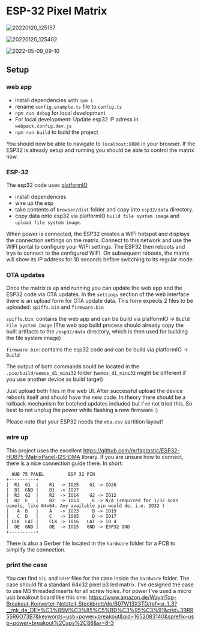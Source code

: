 # ESP-32 Pixel Matrix
![20220120_125157](https://user-images.githubusercontent.com/3353071/167358525-23218d44-c39b-4bd0-a9f9-8234161531a9.jpeg)

![20220120_125402](https://github.com/hanneslinder/esp-pixel-matrix/assets/3353071/07281c88-0f26-4d58-a8c8-36cdf4d6948d)

![2022-05-09_09-10](https://user-images.githubusercontent.com/3353071/167358409-bda87fc2-24e8-4b76-ae95-3840c33580ec.png)


## Setup

### web app
- install dependencies with `npm i`
- rename `config.example.ts` file to `config.ts`
- `npm run debug` for local development 
- For local development: Update esp32 IP adress in `webpack.config.dev.js`
- `npm run build` to build the project

You should now be able to navigate to `localhost:8080` in your browser. If the ESP32 is already setup and running you should be able to control the matrix now.

### ESP-32

The esp32 code uses [platformIO](https://platformio.org/)

- install dependencies
- wire up the esp
- take contents of `browser/dist` folder and copy into `esp32/data` directory. 
- copy data onto esp32 via platformIO `build file system image` and `upload file system image`. 

When power is connected, the ESP32 creates a WIFI hotspot and displays the connection settings on the matrix. Connect to this network and use the WIFI portal to configure your WIFI settings. The ESP32 then reboots and trys to connect to the configured WIFI. On subsequent reboots, the matrix will show its IP address for 10 seconds before switching to its regular mode.

### OTA updates
Once the matrix is up and running you can update the web app and the ESP32 code via OTA updates. 
In the `settings` section of the web interface there is an upload form for OTA update data. This form expects 2 files to be uploaded: 
`spiffs.bin` and `firmware.bin`

`spiffs.bin`: contains the web app and can be build via platformIO -> `Build File System Image` 
(The web app build process should already copy the built artifacts to the `/esp32/data` directory, which is then used for building the file system image)

`firmware.bin`: contains the esp32 code and can be build via platformIO -> `Build`

The output of both commands sould be located in the `.pio/build/wemos_d1_mini32` folder (`wemos_d1_mini32` might be different if you use another device as build target)

Just upload both files in the web UI. After successful upload the device reboots itself and should have the new code. In theory there should be a rollback mechanism for botched updates included but I've not tried this. So best to not unplug the power while flashing a new firmware :) 

Please note that your ESP32 needs the `ota.csv` partition layout!

### wire up 

This project uses the excellent https://github.com/mrfaptastic/ESP32-HUB75-MatrixPanel-I2S-DMA library. If you are unsure how to connect, there is a nice connection guide there. 
In short: 

```
  HUB 75 PANEL         ESP 32 PIN
+----------+
|  R1  G1  |    R1  -> IO25    G1 -> IO26
|  B1  GND |    B1  -> IO27
|  R2  G2  |    R2  -> IO14    G2 -> IO12
|  B2  E   |    B2  -> IO13     E -> N/A (required for 1/32 scan panels, like 64x64. Any available pin would do, i.e. IO32 )
|   A  B   |    A   -> IO23     B -> IO19
|   C  D   |    C   -> IO05     D -> IO17
| CLK  LAT |    CLK -> IO16   LAT -> IO 4
|  OE  GND |    OE  -> IO15   GND -> ESP32 GND
+----------+
```

There is also a Gerber file located in the `hardware` folder for a PCB to simplify the connection.

### print the case

You can find `STL` and `STEP` files for the case inside the `hardware` folder.
The case should fit a standard 64x32 pixel p3 led matrix.
I've designed the case to use M3 threaded inserts for all screw holes. 
For power I've used a micro usb breakout board like this one: https://www.amazon.de/WayinTop-Breakout-Konverter-Netzteil-Steckbrett/dp/B07W13X3TD/ref=sr_1_3?__mk_de_DE=%C3%85M%C3%85%C5%BD%C3%95%C3%91&crid=3BRR55R6O73B7&keywords=usb+power+breakout&qid=1652083140&sprefix=usb+power+breakout%2Caps%2C88&sr=8-3
